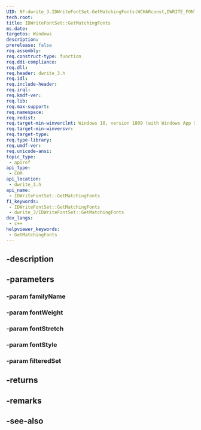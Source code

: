 ```yaml
---
UID: NF:dwrite_3.IDWriteFontSet.GetMatchingFonts(WCHARconst,DWRITE_FONT_WEIGHT,DWRITE_FONT_STRETCH,DWRITE_FONT_STYLE,IDWriteFontSet)
tech.root: 
title: IDWriteFontSet::GetMatchingFonts
ms.date: 
targetos: Windows
description: 
prerelease: false
req.assembly: 
req.construct-type: function
req.ddi-compliance: 
req.dll: 
req.header: dwrite_3.h
req.idl: 
req.include-header: 
req.irql: 
req.kmdf-ver: 
req.lib: 
req.max-support: 
req.namespace: 
req.redist: 
req.target-min-winverclnt: Windows 10, version 1809 (with Windows App SDK 0.5 or later)
req.target-min-winversvr: 
req.target-type: 
req.type-library: 
req.umdf-ver: 
req.unicode-ansi: 
topic_type:
 - apiref
api_type:
 - COM
api_location:
 - dwrite_3.h
api_name:
 - IDWriteFontSet::GetMatchingFonts
f1_keywords:
 - IDWriteFontSet::GetMatchingFonts
 - dwrite_3/IDWriteFontSet::GetMatchingFonts
dev_langs:
 - c++
helpviewer_keywords:
 - GetMatchingFonts
---
```


## -description

## -parameters

### -param familyName

### -param fontWeight

### -param fontStretch

### -param fontStyle

### -param filteredSet

## -returns

## -remarks

## -see-also

